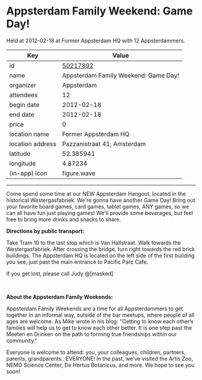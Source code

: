 # Appsterdam Family Weekend: Game Day!
Held at 2012-02-18 at Former Appsterdam HQ with 12 Appsterdammers.
        
|Key|Value
|---|---|
|id|[50217892](https://www.meetup.com/appsterdam/events/50217892/)|
|name|Appsterdam Family Weekend: Game Day!|
|organizer|Appsterdam|
|attendees|12|
|begin date|2012-02-18|
|end date|2012-02-18|
|price|0|
|location name|Former Appsterdam HQ|
|location address|Pazzanistraat 41, Amsterdam|
|latitude|52.385941|
|longitude|4.87234|
|(in-app) icon|figure.wave|

---

Come spend some time at our NEW Appsterdam Hangout, located in the historical Westergasfabriek. We're gonna have another Game Day! Bring out your favorite board games, card games, tablet games, ANY games, so we can all have fun just playing games! We'll provide some beverages, but feel free to bring more drinks and snacks to share.

**Directions by public transport:**

Take Tram 10 to the last stop which is Van Hallstraat. Walk towards the Westergasfabriek. After crossing the bridge, turn right towards the red brick buildings. The Appsterdam HQ is located on the left side of the first building you see, just past the main entrance to Pacific Parc Cafe.

If you get lost, please call Judy @[masked]

 

**About the Appsterdam Family Weekends:**

Appsterdam Family Weekends are a time for all Appsterdammers to get together in an informal way, outside of the bar meetups, where people of all ages are welcome. As Mike wrote in his blog: "Getting to know each other’s families will help us to get to know each other better. It is one step past the Meeten en Drinken on the path to forming true friendships within our community."

Everyone is welcome to attend: you, your colleagues, children, partners, parents, grandparents.. EVERYONE! In the past, we've visited the Artis Zoo, NEMO Science Center, De Hortus Botanicus, and more. We hope to see you soon!



